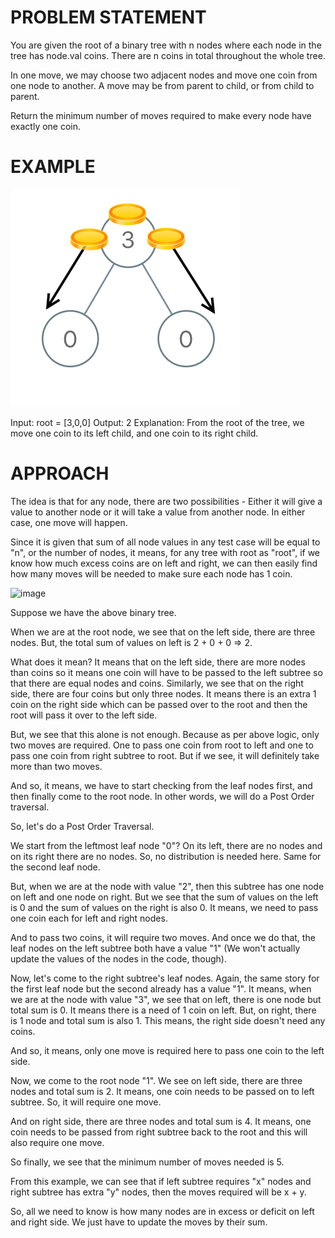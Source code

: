 # PROBLEM STATEMENT

You are given the root of a binary tree with n nodes where each node in the tree has node.val coins. There are n coins in total throughout the whole tree.

In one move, we may choose two adjacent nodes and move one coin from one node to another. A move may be from parent to child, or from child to parent.

Return the minimum number of moves required to make every node have exactly one coin.

# EXAMPLE

![alt text](image.png)

Input: root = [3,0,0]
Output: 2
Explanation: From the root of the tree, we move one coin to its left child, and one coin to its right child.

# APPROACH

The idea is that for any node, there are two possibilities - Either it will give a value to another node or it will take a value from another node. In either case, one move will happen.

Since it is given that sum of all node values in any test case will be equal to "n", or the number of nodes, it means, for any tree with root as "root", if we know how much excess coins are on left and right, we can then easily find how many moves will be needed to make sure each node has 1 coin.

![image](https://assets.leetcode.com/users/images/439c7fc3-088a-4299-8a53-3a727e72f1ca_1714667434.2734914.png)

Suppose we have the above binary tree.

When we are at the root node, we see that on the left side, there are three nodes. But, the total sum of values on left is 2 + 0 + 0 => 2.

What does it mean? It means that on the left side, there are more nodes than coins so it means one coin will have to be passed to the left subtree so that there are equal nodes and coins. Similarly, we see that on the right side, there are four coins but only three nodes. It means there is an extra 1 coin on the right side which can be passed over to the root and then the root will pass it over to the left side.

But, we see that this alone is not enough. Because as per above logic, only two moves are required. One to pass one coin from root to left and one to pass one coin from right subtree to root. But if we see, it will definitely take more than two moves.

And so, it means, we have to start checking from the leaf nodes first, and then finally come to the root node. In other words, we will do a Post Order traversal.

So, let's do a Post Order Traversal.

We start from the leftmost leaf node "0"? On its left, there are no nodes and on its right there are no nodes. So, no distribution is needed here. Same for the second leaf node.

But, when we are at the node with value "2", then this subtree has one node on left and one node on right. But we see that the sum of values on the left is 0 and the sum of values on the right is also 0. It means, we need to pass one coin each for left and right nodes.

And to pass two coins, it will require two moves. And once we do that, the leaf nodes on the left subtree both have a value "1" (We won't actually update the values of the nodes in the code, though).

Now, let's come to the right subtree's leaf nodes. Again, the same story for the first leaf node but the second already has a value "1". It means, when we are at the node with value "3", we see that on left, there is one node but total sum is 0. It means there is a need of 1 coin on left. But, on right, there is 1 node and total sum is also 1. This means, the right side doesn't need any coins.

And so, it means, only one move is required here to pass one coin to the left side.

Now, we come to the root node "1". We see on left side, there are three nodes and total sum is 2. It means, one coin needs to be passed on to left subtree. So, it will require one move.

And on right side, there are three nodes and total sum is 4. It means, one coin needs to be passed from right subtree back to the root and this will also require one move. 

So finally, we see that the minimum number of moves needed is 5.

From this example, we can see that if left subtree requires "x" nodes and right subtree has extra "y" nodes, then the moves required will be x + y.

So, all we need to know is how many nodes are in excess or deficit on left and right side. We just have to update the moves by their sum.